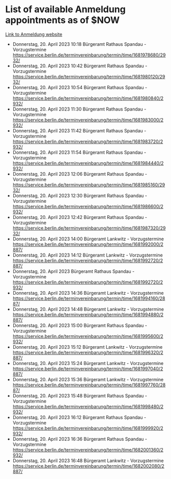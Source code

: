 # List of available Anmeldung appointments as of $NOW
[Link to Anmeldung website](https://service.berlin.de/terminvereinbarung/termin/tag.php?termin=1&anliegen[]=120686&dienstleisterlist=122210,122217,327316,122219,327312,122227,327314,122231,327346,122243,327348,122254,122252,329742,122260,329745,122262,329748,122271,327278,122273,327274,122277,327276,330436,122280,327294,122282,327290,122284,327292,122291,327270,122285,327266,122286,327264,122296,327268,150230,329760,122297,327286,122294,327284,122312,329763,122314,329775,122304,327330,122311,327334,122309,327332,317869,122281,327352,122279,329772,122283,122276,327324,122274,327326,122267,329766,122246,327318,122251,327320,122257,327322,122208,327298,122226,327300&herkunft=http%3A%2F%2Fservice.berlin.de%2Fdienstleistung%2F120686%2F)
- Donnerstag, 20. April 2023 10:18 Bürgeramt Rathaus Spandau - Vorzugstermine https://service.berlin.de/terminvereinbarung/termin/time/1681978680/2932/
- Donnerstag, 20. April 2023 10:42 Bürgeramt Rathaus Spandau - Vorzugstermine https://service.berlin.de/terminvereinbarung/termin/time/1681980120/2932/
- Donnerstag, 20. April 2023 10:54 Bürgeramt Rathaus Spandau - Vorzugstermine https://service.berlin.de/terminvereinbarung/termin/time/1681980840/2932/
- Donnerstag, 20. April 2023 11:30 Bürgeramt Rathaus Spandau - Vorzugstermine https://service.berlin.de/terminvereinbarung/termin/time/1681983000/2932/
- Donnerstag, 20. April 2023 11:42 Bürgeramt Rathaus Spandau - Vorzugstermine https://service.berlin.de/terminvereinbarung/termin/time/1681983720/2932/
- Donnerstag, 20. April 2023 11:54 Bürgeramt Rathaus Spandau - Vorzugstermine https://service.berlin.de/terminvereinbarung/termin/time/1681984440/2932/
- Donnerstag, 20. April 2023 12:06 Bürgeramt Rathaus Spandau - Vorzugstermine https://service.berlin.de/terminvereinbarung/termin/time/1681985160/2932/
- Donnerstag, 20. April 2023 12:30 Bürgeramt Rathaus Spandau - Vorzugstermine https://service.berlin.de/terminvereinbarung/termin/time/1681986600/2932/
- Donnerstag, 20. April 2023 12:42 Bürgeramt Rathaus Spandau - Vorzugstermine https://service.berlin.de/terminvereinbarung/termin/time/1681987320/2932/
- Donnerstag, 20. April 2023 14:00 Bürgeramt Lankwitz - Vorzugstermine https://service.berlin.de/terminvereinbarung/termin/time/1681992000/2887/
- Donnerstag, 20. April 2023 14:12 Bürgeramt Lankwitz - Vorzugstermine https://service.berlin.de/terminvereinbarung/termin/time/1681992720/2887/
- Donnerstag, 20. April 2023  Bürgeramt Rathaus Spandau - Vorzugstermine https://service.berlin.de/terminvereinbarung/termin/time/1681992720/2932/
- Donnerstag, 20. April 2023 14:36 Bürgeramt Lankwitz - Vorzugstermine https://service.berlin.de/terminvereinbarung/termin/time/1681994160/2887/
- Donnerstag, 20. April 2023 14:48 Bürgeramt Lankwitz - Vorzugstermine https://service.berlin.de/terminvereinbarung/termin/time/1681994880/2887/
- Donnerstag, 20. April 2023 15:00 Bürgeramt Rathaus Spandau - Vorzugstermine https://service.berlin.de/terminvereinbarung/termin/time/1681995600/2932/
- Donnerstag, 20. April 2023 15:12 Bürgeramt Lankwitz - Vorzugstermine https://service.berlin.de/terminvereinbarung/termin/time/1681996320/2887/
- Donnerstag, 20. April 2023 15:24 Bürgeramt Lankwitz - Vorzugstermine https://service.berlin.de/terminvereinbarung/termin/time/1681997040/2887/
- Donnerstag, 20. April 2023 15:36 Bürgeramt Lankwitz - Vorzugstermine https://service.berlin.de/terminvereinbarung/termin/time/1681997760/2887/
- Donnerstag, 20. April 2023 15:48 Bürgeramt Rathaus Spandau - Vorzugstermine https://service.berlin.de/terminvereinbarung/termin/time/1681998480/2932/
- Donnerstag, 20. April 2023 16:12 Bürgeramt Rathaus Spandau - Vorzugstermine https://service.berlin.de/terminvereinbarung/termin/time/1681999920/2932/
- Donnerstag, 20. April 2023 16:36 Bürgeramt Rathaus Spandau - Vorzugstermine https://service.berlin.de/terminvereinbarung/termin/time/1682001360/2932/
- Donnerstag, 20. April 2023 16:48 Bürgeramt Lankwitz - Vorzugstermine https://service.berlin.de/terminvereinbarung/termin/time/1682002080/2887/
